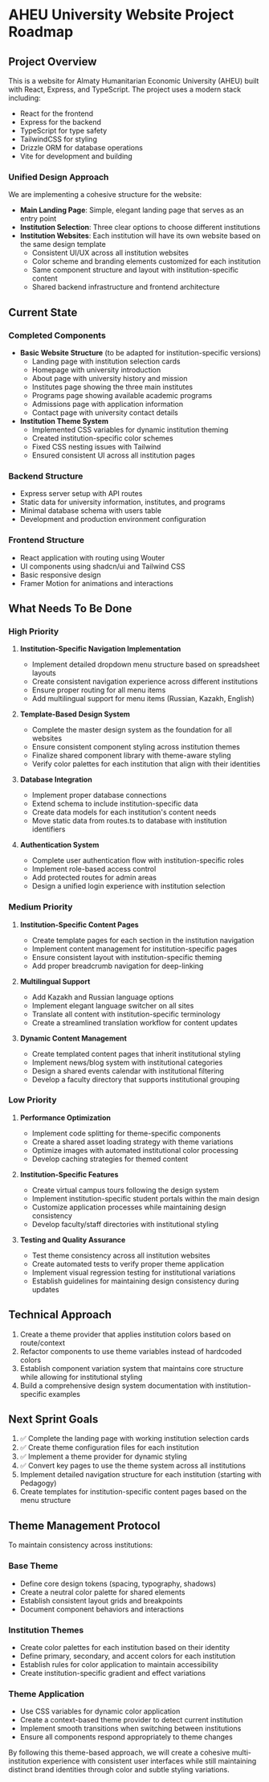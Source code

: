 # AHEU University Website Project Roadmap

## Project Overview
This is a website for Almaty Humanitarian Economic University (AHEU) built with React, Express, and TypeScript. The project uses a modern stack including:
- React for the frontend
- Express for the backend
- TypeScript for type safety
- TailwindCSS for styling
- Drizzle ORM for database operations
- Vite for development and building

### Unified Design Approach
We are implementing a cohesive structure for the website:
- **Main Landing Page**: Simple, elegant landing page that serves as an entry point
- **Institution Selection**: Three clear options to choose different institutions
- **Institution Websites**: Each institution will have its own website based on the same design template
  - Consistent UI/UX across all institution websites
  - Color scheme and branding elements customized for each institution
  - Same component structure and layout with institution-specific content
  - Shared backend infrastructure and frontend architecture

## Current State

### Completed Components
- **Basic Website Structure** (to be adapted for institution-specific versions)
  - Landing page with institution selection cards
  - Homepage with university introduction
  - About page with university history and mission
  - Institutes page showing the three main institutes
  - Programs page showing available academic programs
  - Admissions page with application information
  - Contact page with university contact details
- **Institution Theme System**
  - Implemented CSS variables for dynamic institution theming
  - Created institution-specific color schemes
  - Fixed CSS nesting issues with Tailwind
  - Ensured consistent UI across all institution pages

### Backend Structure
- Express server setup with API routes
- Static data for university information, institutes, and programs
- Minimal database schema with users table
- Development and production environment configuration

### Frontend Structure
- React application with routing using Wouter
- UI components using shadcn/ui and Tailwind CSS
- Basic responsive design
- Framer Motion for animations and interactions

## What Needs To Be Done

### High Priority
1. **Institution-Specific Navigation Implementation**
   - Implement detailed dropdown menu structure based on spreadsheet layouts
   - Create consistent navigation experience across different institutions
   - Ensure proper routing for all menu items
   - Add multilingual support for menu items (Russian, Kazakh, English)

2. **Template-Based Design System**
   - Complete the master design system as the foundation for all websites
   - Ensure consistent component styling across institution themes
   - Finalize shared component library with theme-aware styling
   - Verify color palettes for each institution that align with their identities

3. **Database Integration**
   - Implement proper database connections
   - Extend schema to include institution-specific data
   - Create data models for each institution's content needs
   - Move static data from routes.ts to database with institution identifiers

4. **Authentication System**
   - Complete user authentication flow with institution-specific roles
   - Implement role-based access control
   - Add protected routes for admin areas
   - Design a unified login experience with institution selection

### Medium Priority
1. **Institution-Specific Content Pages**
   - Create template pages for each section in the institution navigation
   - Implement content management for institution-specific pages
   - Ensure consistent layout with institution-specific theming
   - Add proper breadcrumb navigation for deep-linking

2. **Multilingual Support**
   - Add Kazakh and Russian language options
   - Implement elegant language switcher on all sites
   - Translate all content with institution-specific terminology
   - Create a streamlined translation workflow for content updates

3. **Dynamic Content Management**
   - Create templated content pages that inherit institutional styling
   - Implement news/blog system with institutional categories
   - Design a shared events calendar with institutional filtering
   - Develop a faculty directory that supports institutional grouping

### Low Priority
1. **Performance Optimization**
   - Implement code splitting for theme-specific components
   - Create a shared asset loading strategy with theme variations
   - Optimize images with automated institutional color processing
   - Develop caching strategies for themed content

2. **Institution-Specific Features**
   - Create virtual campus tours following the design system
   - Implement institution-specific student portals within the main design
   - Customize application processes while maintaining design consistency
   - Develop faculty/staff directories with institutional styling

3. **Testing and Quality Assurance**
   - Test theme consistency across all institution websites
   - Create automated tests to verify proper theme application
   - Implement visual regression testing for institutional variations
   - Establish guidelines for maintaining design consistency during updates

## Technical Approach
1. Create a theme provider that applies institution colors based on route/context
2. Refactor components to use theme variables instead of hardcoded colors
3. Establish component variation system that maintains core structure while allowing for institutional styling
4. Build a comprehensive design system documentation with institution-specific examples

## Next Sprint Goals
1. ✅ Complete the landing page with working institution selection cards
2. ✅ Create theme configuration files for each institution 
3. ✅ Implement a theme provider for dynamic styling
4. ✅ Convert key pages to use the theme system across all institutions
5. Implement detailed navigation structure for each institution (starting with Pedagogy)
6. Create templates for institution-specific content pages based on the menu structure

## Theme Management Protocol
To maintain consistency across institutions:

### Base Theme
- Define core design tokens (spacing, typography, shadows)
- Create a neutral color palette for shared elements
- Establish consistent layout grids and breakpoints
- Document component behaviors and interactions

### Institution Themes
- Create color palettes for each institution based on their identity
- Define primary, secondary, and accent colors for each institution
- Establish rules for color application to maintain accessibility
- Create institution-specific gradient and effect variations

### Theme Application
- Use CSS variables for dynamic color application
- Create a context-based theme provider to detect current institution
- Implement smooth transitions when switching between institutions
- Ensure all components respond appropriately to theme changes

By following this theme-based approach, we will create a cohesive multi-institution experience with consistent user interfaces while still maintaining distinct brand identities through color and subtle styling variations. 